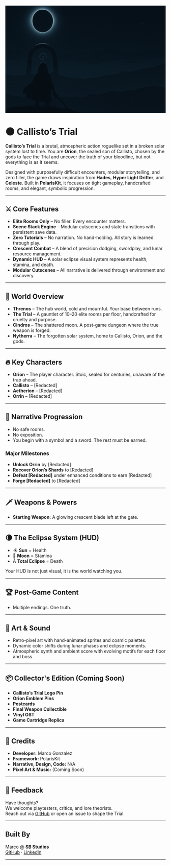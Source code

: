 <p align="center">
    <img src="images/banner_image.png" width="640" alt="Callisto’s Trial Banner">
</p>

# 🌑 Callisto’s Trial

**Callisto’s Trial** is a brutal, atmospheric action roguelike set in a broken solar system lost to time. You are **Orion**, the sealed son of Callisto, chosen by the gods to face the Trial and uncover the truth of your bloodline, but not everything is as it seems.

Designed with purposefully difficult encounters, modular storytelling, and zero filler, the game draws inspiration from **Hades**, **Hyper Light Drifter**, and **Celeste**. Built in **PolarisKit**, it focuses on tight gameplay, handcrafted rooms, and elegant, symbolic progression.

---

## ⚔️ Core Features

- **Elite Rooms Only** – No filler. Every encounter matters.  
- **Scene Stack Engine** – Modular cutscenes and state transitions with persistent save data.  
- **Zero Tutorials** – No narration. No hand-holding. All story is learned through play.  
- **Crescent Combat** – A blend of precision dodging, swordplay, and lunar resource management.  
- **Dynamic HUD** – A solar eclipse visual system represents health, stamina, and death.  
- **Modular Cutscenes** – All narrative is delivered through environment and discovery.

---

## 🌌 World Overview

- **Threnos** – The hub world, cold and mournful. Your base between runs.  
- **The Trial** – A gauntlet of 10–20 elite rooms per floor, handcrafted for cruelty and purpose.  
- **Cindros** – The shattered moon. A post-game dungeon where the true weapon is forged.  
- **Nytherra** – The forgotten solar system, home to Callisto, Orion, and the gods.

---

## 🔥 Key Characters

- **Orion** – The player character. Stoic, sealed for centuries, unaware of the trap ahead.  
- **Callisto** – [Redacted]
- **Aetherion** – [Redacted]  
- **Orrin** – [Redacted]

---

## 🌠 Narrative Progression

- No safe rooms.  
- No exposition.  
- You begin with a symbol and a sword. The rest must be earned.

### Major Milestones

- **Unlock Orrin** by [Redacted]
- **Recover Orion’s Shards** to [Redacted]
- **Defeat [Redacted]** under enhanced conditions to earn [Redacted]
- **Forge [Redacted]** to [Redacted]

---

## 🗡️ Weapons & Powers

- **Starting Weapon:** A glowing crescent blade left at the gate.  

---

## 🌘 The Eclipse System (HUD)

- ☀️ **Sun** = Health  
- 🌙 **Moon** = Stamina  
- A **Total Eclipse** = Death

Your HUD is not just visual, it is the world watching you.

---

## 🏆 Post-Game Content

- Multiple endings. One truth.

---

## 🎨 Art & Sound

- Retro-pixel art with hand-animated sprites and cosmic palettes.  
- Dynamic color shifts during lunar phases and eclipse moments.  
- Atmospheric synth and ambient score with evolving motifs for each floor and boss.

---

## 📦 Collector's Edition (Coming Soon)

- **Callisto’s Trial Logo Pin**  
- **Orion Emblem Pins**  
- **Postcards**
- **Final Weapon Collectible**
- **Vinyl OST**
- **Game Cartridge Replica**

---

## 🧠 Credits

- **Developer:** Marco Gonzalez  
- **Framework:** PolarisKit  
- **Narrative, Design, Code:** N/A  
- **Pixel Art & Music:** (Coming Soon)

---

## 💬 Feedback

Have thoughts?  
We welcome playtesters, critics, and lore theorists.  
Reach out via [GitHub](https://github.com/marcogonzalez99) or open an issue to shape the Trial.

---

## Built By

Marco @ **SB Studios**  
[GitHub](https://github.com/marcogonzalez99) · [LinkedIn](https://www.linkedin.com/in/marco-a-gonzalez99)

---
